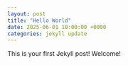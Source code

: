 ```yaml
---
layout: post
title: "Hello World"
date: 2025-06-01 10:00:00 +0000
categories: jekyll update
---
```


This is your first Jekyll post! Welcome!